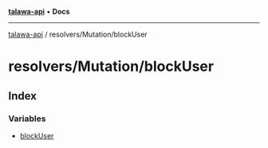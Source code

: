 [**talawa-api**](../../../README.md) • **Docs**

***

[talawa-api](../../../modules.md) / resolvers/Mutation/blockUser

# resolvers/Mutation/blockUser

## Index

### Variables

- [blockUser](variables/blockUser.md)
